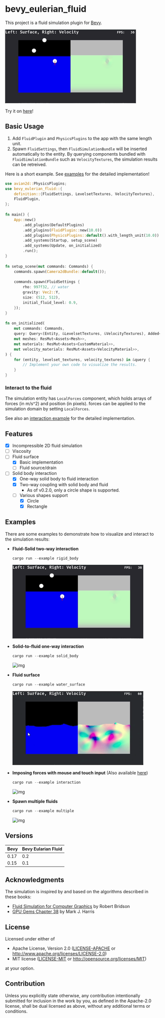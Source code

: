 # bevy_eulerian_fluid

This project is a fluid simulation plugin for [Bevy](https://bevyengine.org/).

![img](./docs/bevy-fluid-rigid-body.gif)

Try it on [here](https://narasan49.github.io/bevy_eulerian_fluid/)!

## Basic Usage
1. Add `FluidPlugin` and `PhysicsPlugins` to the app with the same length unit.
2. Spawn `FluidSettings`, then `FluidSimulationBundle` will be inserted automatically to the entity. By querying components bundled with `FluidSimulationBundle` such as `VelocityTextures`, the simulation results can be retreived.  

Here is a short example. See [examples](./examples/) for the detailed implementation!  

```rust
use avian2d::PhysicsPlugins;
use bevy_eulerian_fluid::{
    definition::{FluidSettings, LevelsetTextures, VelocityTextures},
    FluidPlugin,
};

fn main() {
    App::new()
        .add_plugins(DefaultPlugins)
        .add_plugins(FluidPlugin::new(10.0))
        .add_plugins(PhysicsPlugins::default().with_length_unit(10.0))
        .add_systems(Startup, setup_scene)
        .add_systems(Update, on_initialized)
        .run();
}

fn setup_scene(mut commands: Commands) {
    commands.spawn(Camera2dBundle::default());

    commands.spawn(FluidSettings {
        rho: 997f32, // water
        gravity: Vec2::Y,
        size: (512, 512),
        initial_fluid_level: 0.9,
    });
}

fn on_initialized(
    mut commands: Commands,
    query: Query<(Entity, &LevelsetTextures, &VelocityTextures), Added<LevelsetTextures>>,
    mut meshes: ResMut<Assets<Mesh>>,
    mut materials: ResMut<Assets<CustomMaterial>>,
    mut velocity_materials: ResMut<Assets<VelocityMaterial>>,
) {
    for (entity, levelset_textures, velocity_textures) in &query {
        // Implement your own code to visualize the results.
    }
}
```

### Interact to the fluid
The simulation entity has `LocalForces` component, which holds arrays of forces (in m/s^2) and position (in pixels). forces can be applied to the simulation domain by setting `LocalForces`.

See also an [interaction example](./examples/interaction.rs) for the detailed implementation.

## Features
- [x] Incompressible 2D fluid simulation
- [ ] Viscosity
- [ ] Fluid surface
  - [x] Basic implementation
  - [ ] Fluid source/drain
- [ ] Solid body interaction
  - [x] One-way solid body to fluid interaction
  - [x] Two-way coupling with solid body and fluid
    - As of v0.2.0, only a circle shape is supported.
  - [ ] Various shapes support
    - [x] Circle
    - [x] Rectangle

## Examples
There are some examples to demonstrate how to visualize and interact to the simulation results:  
- **Fluid-Solid two-way interaction**

  ```ps1
  cargo run --example rigid_body
  ```
  ![img](./docs/bevy-fluid-rigid-body.gif)

- **Solid-to-fluid one-way interaction**

  ```ps1
  cargo run --example solid_body
  ```
  ![img](./docs/bevy-fluid-solid-body.gif)

- **Fluid surface**
  ```ps1
  cargo run --example water_surface
  ```
  ![img](./docs/bevy-fluid-surface.gif)

- **Imposing forces with mouse and touch input**
  (Also available [here](https://narasan49.github.io/bevy_eulerian_fluid/))
  ```ps1
  cargo run --example interaction
  ```
  ![img](./docs/bevy-fluid-interaction.gif)

- **Spawn multiple fluids**
  ```ps1
  cargo run --example multiple
  ```
  ![img](./docs/bevy-fluid-multiple-fluids.gif)

## Versions
| Bevy | Bevy Eularian Fluid |
| --- | --- |
| 0.17 | 0.2 |
| 0.15 | 0.1 |

## Acknowledgments
The simulation is inspired by and based on the algorithms described in these books:

- [Fluid Simulation for Computer Graphics](https://www.amazon.co.jp/dp/1482232839) by Robert Bridson
- [GPU Gems Chapter 38](https://developer.nvidia.com/gpugems/gpugems/part-vi-beyond-triangles/chapter-38-fast-fluid-dynamics-simulation-gpu) by Mark J. Harris

## License

Licensed under either of

 * Apache License, Version 2.0
   ([LICENSE-APACHE](LICENSE-APACHE) or http://www.apache.org/licenses/LICENSE-2.0)
 * MIT license
   ([LICENSE-MIT](LICENSE-MIT) or http://opensource.org/licenses/MIT)

at your option.

## Contribution

Unless you explicitly state otherwise, any contribution intentionally submitted
for inclusion in the work by you, as defined in the Apache-2.0 license, shall be
dual licensed as above, without any additional terms or conditions.
